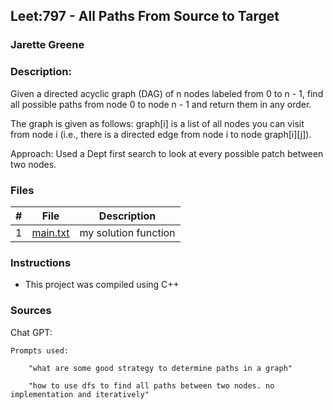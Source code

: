 ## Leet:797 - All Paths From Source to Target 
### Jarette Greene
### Description:

Given a directed acyclic graph (DAG) of n nodes labeled from 0 to n - 1, find all possible paths from node 0 to node n - 1 and return them in any order.

The graph is given as follows: graph[i] is a list of all nodes you can visit from node i (i.e., there is a directed edge from node i to node graph[i][j]).

Approach: Used a Dept first search to look at every possible patch between two nodes.

### Files

|   #   | File                       | Description                                                |
| :---: | -------------------------- | ---------------------------------------------------------- |
|   1   | [main.txt](https://github.com/Jarette/4883-Prog-Tech/blob/main/Assignments/A07/main.txt)     | my solution function                                             |


### Instructions

- This project was compiled using C++

### Sources

Chat GPT: 

    Prompts used: 

        "what are some good strategy to determine paths in a graph"

        "how to use dfs to find all paths between two nodes. no implementation and iteratively"


